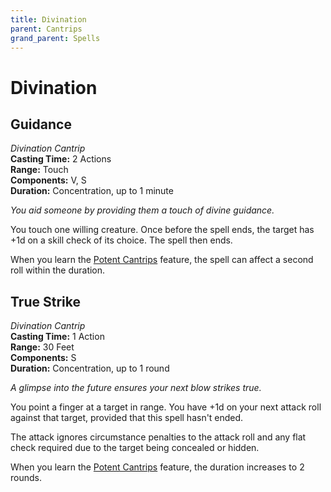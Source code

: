 ```yaml
---
title: Divination
parent: Cantrips
grand_parent: Spells
---
```


# Divination

## Guidance
*Divination Cantrip*<br>
**Casting Time:** 2 Actions<br>
**Range:** Touch<br>
**Components:** V, S<br>
**Duration:** Concentration, up to 1 minute

*You aid someone by providing them a touch of divine guidance.*

You touch one willing creature. Once before the spell ends, the target has +1d on a skill check of its choice. The spell then ends.

When you learn the [Potent Cantrips](https://stormchaserroleplaying.com/stormchaserRPG/Classes/Mage/#potent-cantrips) feature, the spell can affect a second roll within the duration.

## True Strike
*Divination Cantrip*<br>
**Casting Time:** 1 Action<br>
**Range:** 30 Feet<br>
**Components:** S<br>
**Duration:** Concentration, up to 1 round

*A glimpse into the future ensures your next blow strikes true.*

You point a finger at a target in range. You have +1d on your next attack roll against that target, provided that this spell hasn't ended.

The attack ignores circumstance penalties to the attack roll and any flat check required due to the target being concealed or hidden.

When you learn the [Potent Cantrips](https://stormchaserroleplaying.com/stormchaserRPG/Classes/Mage/#potent-cantrips) feature, the duration increases to 2 rounds.
